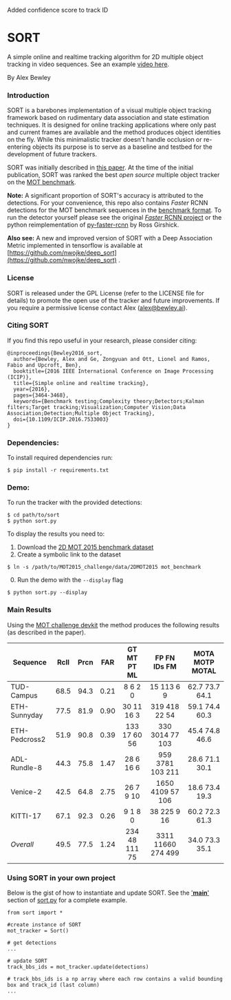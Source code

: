 Added confidence score to track ID

SORT
=====

A simple online and realtime tracking algorithm for 2D multiple object tracking in video sequences.
See an example [video here](https://alex.bewley.ai/misc/SORT-MOT17-06-FRCNN.webm).

By Alex Bewley  

### Introduction

SORT is a barebones implementation of a visual multiple object tracking framework based on rudimentary data association and state estimation techniques. It is designed for online tracking applications where only past and current frames are available and the method produces object identities on the fly. While this minimalistic tracker doesn't handle occlusion or re-entering objects its purpose is to serve as a baseline and testbed for the development of future trackers.

SORT was initially described in [this paper](http://arxiv.org/abs/1602.00763). At the time of the initial publication, SORT was ranked the best *open source* multiple object tracker on the [MOT benchmark](https://motchallenge.net/results/2D_MOT_2015/).

**Note:** A significant proportion of SORT's accuracy is attributed to the detections.
For your convenience, this repo also contains *Faster* RCNN detections for the MOT benchmark sequences in the [benchmark format](https://motchallenge.net/instructions/). To run the detector yourself please see the original [*Faster* RCNN project](https://github.com/ShaoqingRen/faster_rcnn) or the python reimplementation of [py-faster-rcnn](https://github.com/rbgirshick/py-faster-rcnn) by Ross Girshick.

**Also see:**
A new and improved version of SORT with a Deep Association Metric implemented in tensorflow is available at [https://github.com/nwojke/deep_sort](https://github.com/nwojke/deep_sort) .

### License

SORT is released under the GPL License (refer to the LICENSE file for details) to promote the open use of the tracker and future improvements. If you require a permissive license contact Alex (alex@bewley.ai).

### Citing SORT

If you find this repo useful in your research, please consider citing:

    @inproceedings{Bewley2016_sort,
      author={Bewley, Alex and Ge, Zongyuan and Ott, Lionel and Ramos, Fabio and Upcroft, Ben},
      booktitle={2016 IEEE International Conference on Image Processing (ICIP)},
      title={Simple online and realtime tracking},
      year={2016},
      pages={3464-3468},
      keywords={Benchmark testing;Complexity theory;Detectors;Kalman filters;Target tracking;Visualization;Computer Vision;Data Association;Detection;Multiple Object Tracking},
      doi={10.1109/ICIP.2016.7533003}
    }


### Dependencies:

To install required dependencies run:
```
$ pip install -r requirements.txt
```


### Demo:

To run the tracker with the provided detections:

```
$ cd path/to/sort
$ python sort.py
```

To display the results you need to:

1. Download the [2D MOT 2015 benchmark dataset](https://motchallenge.net/data/2D_MOT_2015/#download)
0. Create a symbolic link to the dataset
  ```
  $ ln -s /path/to/MOT2015_challenge/data/2DMOT2015 mot_benchmark
  ```
0. Run the demo with the ```--display``` flag
  ```
  $ python sort.py --display
  ```


### Main Results

Using the [MOT challenge devkit](https://motchallenge.net/devkit/) the method produces the following results (as described in the paper).

 Sequence       | Rcll | Prcn |  FAR | GT  MT  PT  ML|   FP    FN  IDs   FM|  MOTA  MOTP MOTAL
--------------- |:----:|:----:|:----:|:-------------:|:-------------------:|:------------------:
 TUD-Campus     | 68.5 | 94.3 | 0.21 |  8   6   2   0|   15   113    6    9|  62.7  73.7  64.1
 ETH-Sunnyday   | 77.5 | 81.9 | 0.90 | 30  11  16   3|  319   418   22   54|  59.1  74.4  60.3
 ETH-Pedcross2  | 51.9 | 90.8 | 0.39 | 133  17  60  56|  330  3014   77  103|  45.4  74.8  46.6
 ADL-Rundle-8   | 44.3 | 75.8 | 1.47 | 28   6  16   6|  959  3781  103  211|  28.6  71.1  30.1
 Venice-2       | 42.5 | 64.8 | 2.75 | 26   7   9  10| 1650  4109   57  106|  18.6  73.4  19.3
 KITTI-17       | 67.1 | 92.3 | 0.26 |  9   1   8   0|   38   225    9   16|  60.2  72.3  61.3
 *Overall*      | 49.5 | 77.5 | 1.24 | 234  48 111  75| 3311 11660  274  499|  34.0  73.3  35.1


### Using SORT in your own project

Below is the gist of how to instantiate and update SORT. See the ['__main__'](https://github.com/abewley/sort/blob/master/sort.py#L239) section of [sort.py](https://github.com/abewley/sort/blob/master/sort.py#L239) for a complete example.
    
    from sort import *
    
    #create instance of SORT
    mot_tracker = Sort() 
    
    # get detections
    ...
    
    # update SORT
    track_bbs_ids = mot_tracker.update(detections)

    # track_bbs_ids is a np array where each row contains a valid bounding box and track_id (last column)
    ...
    
 
